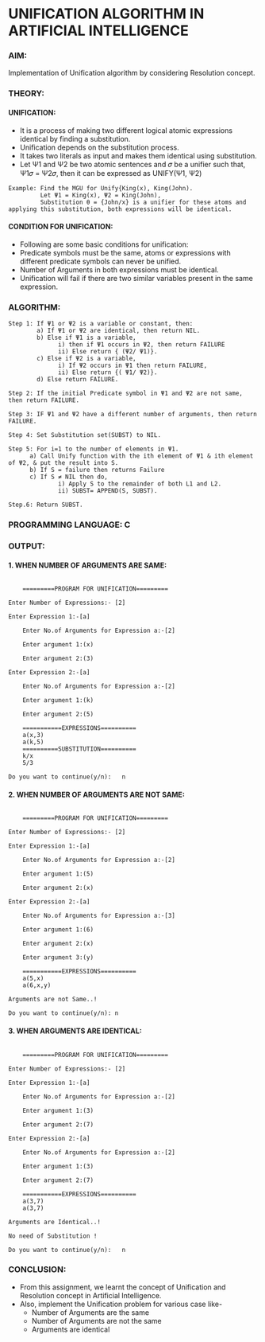 # UNIFICATION ALGORITHM IN ARTIFICIAL INTELLIGENCE

### AIM: 
Implementation of Unification algorithm by considering Resolution concept.


### THEORY:
#### UNIFICATION: 
- It is a process of making two different logical atomic expressions identical by finding a substitution. 
- Unification depends on the substitution process.
- It takes two literals as input and makes them identical using substitution.
- Let Ψ1 and Ψ2 be two atomic sentences and 𝜎 be a unifier such that, Ψ1𝜎 = Ψ2𝜎, then it can be expressed as UNIFY(Ψ1, Ψ2)
```
Example: Find the MGU for Unify{King(x), King(John).
         Let Ψ1 = King(x), Ψ2 = King(John),
         Substitution θ = {John/x} is a unifier for these atoms and applying this substitution, both expressions will be identical.
 ```
 
#### CONDITION FOR UNIFICATION:
- Following are some basic conditions for unification:
- Predicate symbols must be the same, atoms or expressions with different predicate symbols can never be unified.
- Number of Arguments in both expressions must be identical.
- Unification will fail if there are two similar variables present in the same expression.
 
### ALGORITHM:

```
Step 1: If Ψ1 or Ψ2 is a variable or constant, then:
        a) If Ψ1 or Ψ2 are identical, then return NIL. 
        b) Else if Ψ1 is a variable,
              i) then if Ψ1 occurs in Ψ2, then return FAILURE
              ii) Else return { (Ψ2/ Ψ1)}.
        c) Else if Ψ2 is a variable,  
              i) If Ψ2 occurs in Ψ1 then return FAILURE,
              ii) Else return {( Ψ1/ Ψ2)}.
        d) Else return FAILURE. 

Step 2: If the initial Predicate symbol in Ψ1 and Ψ2 are not same, then return FAILURE.

Step 3: IF Ψ1 and Ψ2 have a different number of arguments, then return FAILURE.

Step 4: Set Substitution set(SUBST) to NIL. 

Step 5: For i=1 to the number of elements in Ψ1. 
      a) Call Unify function with the ith element of Ψ1 & ith element of Ψ2, & put the result into S.
      b) If S = failure then returns Failure
      c) If S ≠ NIL then do,
              i) Apply S to the remainder of both L1 and L2.
              ii) SUBST= APPEND(S, SUBST). 

Step.6: Return SUBST. 

```

### PROGRAMMING LANGUAGE: C

### OUTPUT:

#### 1. WHEN NUMBER OF ARGUMENTS ARE SAME:
```

	=========PROGRAM FOR UNIFICATION=========

Enter Number of Expressions:- [2]

Enter Expression 1:-[a]

	Enter No.of Arguments for Expression a:-[2]

	Enter argument 1:(x)

	Enter argument 2:(3)

Enter Expression 2:-[a]

	Enter No.of Arguments for Expression a:-[2]

	Enter argument 1:(k)

	Enter argument 2:(5)

	===========EXPRESSIONS==========
	a(x,3)
	a(k,5)
	==========SUBSTITUTION==========
	k/x
	5/3

Do you want to continue(y/n):   n

```

#### 2. WHEN NUMBER OF ARGUMENTS ARE NOT SAME:
```

	=========PROGRAM FOR UNIFICATION=========

Enter Number of Expressions:- [2]

Enter Expression 1:-[a]

	Enter No.of Arguments for Expression a:-[2]

	Enter argument 1:(5)

	Enter argument 2:(x)

Enter Expression 2:-[a]

	Enter No.of Arguments for Expression a:-[3]

	Enter argument 1:(6)

	Enter argument 2:(x)

	Enter argument 3:(y)

	===========EXPRESSIONS==========
	a(5,x)
	a(6,x,y)

Arguments are not Same..!

Do you want to continue(y/n): n  
```

#### 3. WHEN ARGUMENTS ARE IDENTICAL:

```

	=========PROGRAM FOR UNIFICATION=========

Enter Number of Expressions:- [2]

Enter Expression 1:-[a]

	Enter No.of Arguments for Expression a:-[2]

	Enter argument 1:(3)

	Enter argument 2:(7)

Enter Expression 2:-[a]

	Enter No.of Arguments for Expression a:-[2]

	Enter argument 1:(3)

	Enter argument 2:(7)

	===========EXPRESSIONS==========
	a(3,7)
	a(3,7)

Arguments are Identical..!

No need of Substitution !

Do you want to continue(y/n):   n

```

### CONCLUSION:
- From this assignment, we learnt the concept of Unification and Resolution concept in Artificial Intelligence.
- Also, implement the Unification problem for various case like-
    - Number of Arguments are the same
    - Number of Arguments are not the same
    - Arguments are identical
